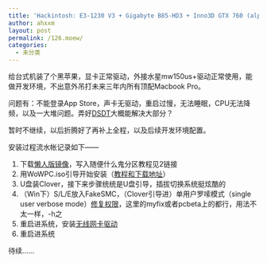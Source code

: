 ```yaml
---
title: 'Hackintosh: E3-1230 V3 + Gigabyte B85-HD3 + Inno3D GTX 760 (alpha version)'
author: ahxxm
layout: post
permalink: /126.moew/
categories:
  - 未分类
---
```

给台式机装了个黑苹果，显卡正常驱动，外接水星mw150us+驱动正常使用，能做开发环境，不出意外吊打未来三年内所有顶配Macbook Pro。

问题有：不能登录App Store，声卡无驱动，重启过慢，无法睡眠，CPU无法降频，以及一大堆问题。弄好<a href="http://bbs.pcbeta.com/viewthread-900017-1-1.html" target="_blank">DSDT</a>大概能解决大部分？<span style="color: #999999;"> </span>

暂时不继续，以后折腾好了再补上全程，以及后续开发环境配置。

安装过程流水帐记录如下——<!--more-->

  1. 下载<a href="http://bbs.pcbeta.com/viewthread-1550906-1-1.html" target="_blank">懒人版镜像</a>，写入随便什么鬼分区教程见2链接
  2. 用WoWPC.iso引导开始安装（<a href="http://bbs.pcbeta.com/viewthread-1518901-1-2.html" target="_blank">教程和下载地址</a>）
  3. U盘装Clover，接下来步骤统统是U盘引导，插拔切换系统挺炫酷的
  4. （Win下）S/L/E放入FakeSMC，（Clover引导进）单用户罗嗦模式（single user verbose mode）<a href="http://myhack.sojugarden.com/guide/" target="_blank">修复权限</a>，这里的myfix或者pcbeta上的都行，用法不太一样，-h之
  5. 重启进系统，安装<a href="http://pan.baidu.com/s/1sjqMMmD" target="_blank">无线网卡驱动</a>
  6. 重启进系统

待续……